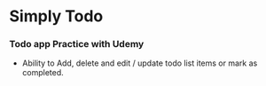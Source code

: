 # Simply Todo

### Todo app Practice with Udemy

+ Ability to Add, delete and edit / update todo list items or mark as completed.

